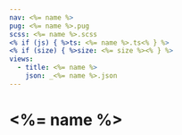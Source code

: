 ```yaml
---
nav: <%= name %>
pug: <%= name %>.pug
scss: <%= name %>.scss
<% if (js) { %>ts: <%= name %>.ts<% } %>
<% if (size) { %>size: <%= size %><% } %>
views:
  - title: <%= name %>
    json: _<%= name %>.json
---
```


# <%= name %>
